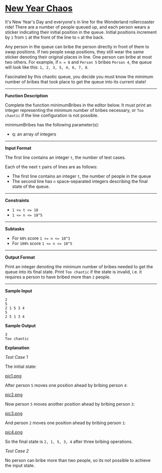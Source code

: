 # [New Year Chaos](https://www.hackerrank.com/challenges/new-year-chaos/problem)

It's New Year's Day and everyone's in line for the Wonderland rollercoaster ride! There are a number of people queued up, and each person wears a sticker indicating their initial position in the queue. Initial positions increment by `1` from `1` at the front of the line to `n` at the back.

Any person in the queue can bribe the person directly in front of them to swap positions. If two people swap positions, they still wear the same sticker denoting their original places in line. One person can bribe at most two others. For example, if `n = 8` and `Person 5` bribes `Person 4`, the queue will look like this: `1, 2, 3, 5, 4, 6, 7, 8`.

Fascinated by this chaotic queue, you decide you must know the minimum number of bribes that took place to get the queue into its current state!

___

**Function Description**

Complete the function minimumBribes in the editor below. It must print an integer representing the minimum number of bribes necessary, or `Too chaotic` if the line configuration is not possible.

minimumBribes has the following parameter(s):

* q: an array of integers

___

**Input Format**

The first line contains an integer `t`, the number of test cases.

Each of the next `t` pairs of lines are as follows:
- The first line contains an integer `t`, the number of people in the queue
- The second line has `n` space-separated integers describing the final state of the queue.

___

**Constraints**
* `1 <= t <= 10`
* `1 <= n <= 10^5`

___

**Subtasks**

* For `60%` score `1 <= n <= 10^3`
* For `100%` score `1 <= n <= 10^5`

___

**Output Format**

Print an integer denoting the minimum number of bribes needed to get the queue into its final state. Print `Too chaotic` if the state is invalid, i.e. it requires a person to have bribed more than `2` people.

___

**Sample Input**

    2
    5
    2 1 5 3 4
    5
    2 5 1 3 4

**Sample Output**

    3
    Too chaotic

**Explanation**

*Test Case 1*

The initial state:

[pic1.png](./Explanation_pt1.png)

After person `5` moves one position ahead by bribing person `4`:

[pic2.png](./Explanation_pt2.png)

Now person `5` moves another position ahead by bribing person `3`:

[pic3.png](./Explanation_pt3.png)

And person `2` moves one position ahead by bribing person `1`:

[pic4.png](./Explanation_pt4.png)

So the final state is `2, 1, 5, 3, 4` after three bribing operations.

*Test Case 2*

No person can bribe more than two people, so its not possible to achieve the input state.